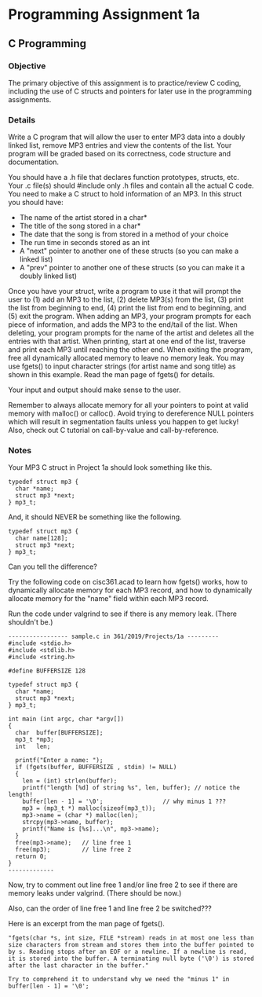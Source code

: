# Programming Assignment 1a
## C Programming
### Objective
The primary objective of this assignment is to practice/review C coding, including the use of C structs and pointers for later use in the programming assignments.
### Details
Write a C program that will allow the user to enter MP3 data into a doubly linked list, remove MP3 entries and view the contents of the list. Your program will be graded based on its correctness, code structure and documentation.

You should have a .h file that declares function prototypes, structs, etc. Your .c file(s) should #include only .h files and contain all the actual C code. You need to make a C struct to hold information of an MP3. In this struct you should have:

* The name of the artist stored in a char*
* The title of the song stored in a char*
* The date that the song is from stored in a method of your choice
* The run time in seconds stored as an int
* A "next" pointer to another one of these structs (so you can make a linked list)
* A "prev" pointer to another one of these structs (so you can make it a doubly linked list)

Once you have your struct, write a program to use it that will prompt the user to (1) add an MP3 to the list, (2) delete MP3(s) from the list, (3) print the list from beginning to end, (4) print the list from end to beginning, and (5) exit the program. When adding an MP3, your program prompts for each piece of information, and adds the MP3 to the end/tail of the list. When deleting, your program prompts for the name of the artist and deletes all the entries with that artist. When printing, start at one end of the list, traverse and print each MP3 until reaching the other end. When exiting the program, free all dynamically allocated memory to leave no memory leak. You may use fgets() to input character strings (for artist name and song title) as shown in this example. Read the man page of fgets() for details.

Your input and output should make sense to the user.

Remember to always allocate memory for all your pointers to point at valid memory with malloc() or calloc(). Avoid trying to dereference NULL pointers which will result in segmentation faults unless you happen to get lucky! Also, check out C tutorial on call-by-value and call-by-reference.

### Notes
Your MP3 C struct in Project 1a should look something like this.
```
typedef struct mp3 {
  char *name;
  struct mp3 *next;
} mp3_t;
```
And, it should NEVER be something like the following.
```
typedef struct mp3 {
  char name[128];
  struct mp3 *next;
} mp3_t;
```
Can you tell the difference?

Try the following code on cisc361.acad to learn how fgets() works, how to dynamically allocate memory for each MP3 record, and how to dynamically allocate memory for the "name" field within each MP3 record.

Run the code under valgrind to see if there is any memory leak. (There shouldn't be.)
```
----------------- sample.c in 361/2019/Projects/1a ---------
#include <stdio.h>
#include <stdlib.h>
#include <string.h>

#define BUFFERSIZE 128

typedef struct mp3 {
  char *name;
  struct mp3 *next;
} mp3_t;

int main (int argc, char *argv[])
{
  char  buffer[BUFFERSIZE];
  mp3_t *mp3;
  int   len;

  printf("Enter a name: ");
  if (fgets(buffer, BUFFERSIZE , stdin) != NULL)
  {
    len = (int) strlen(buffer);
    printf("length [%d] of string %s", len, buffer); // notice the length!
    buffer[len - 1] = '\0';                 // why minus 1 ???
    mp3 = (mp3_t *) malloc(sizeof(mp3_t));
    mp3->name = (char *) malloc(len);
    strcpy(mp3->name, buffer);
    printf("Name is [%s]...\n", mp3->name);
  }
  free(mp3->name);   // line free 1
  free(mp3);         // line free 2
  return 0;
}
-------------
```
Now, try to comment out line free 1 and/or line free 2 to see if there are memory leaks under valgrind. (There should be now.)

Also, can the order of line free 1 and line free 2 be switched???

Here is an excerpt from the man page of fgets().
```
"fgets(char *s, int size, FILE *stream) reads in at most one less than size characters from stream and stores them into the buffer pointed to by s. Reading stops after an EOF or a newline. If a newline is read, it is stored into the buffer. A terminating null byte ('\0') is stored after the last character in the buffer."

Try to comprehend it to understand why we need the "minus 1" in buffer[len - 1] = '\0';
```

